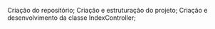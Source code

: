 Criação do repositório;
Criação e estruturação do projeto;
Criação e desenvolvimento da classe IndexController;